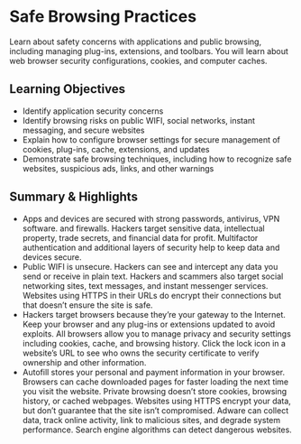 # Safe Browsing Practices

Learn about safety concerns with applications and public browsing, including managing plug-ins, extensions, and toolbars. You will learn about web browser security configurations, cookies, and computer caches.

## Learning Objectives

- Identify application security concerns
- Identify browsing risks on public WIFI, social networks, instant messaging, and secure websites
- Explain how to configure browser settings for secure management of cookies, plug-ins, cache, extensions, and updates
- Demonstrate safe browsing techniques, including how to recognize safe websites, suspicious ads, links, and other warnings

## Summary & Highlights
- Apps and devices are secured with strong passwords, antivirus, VPN software. and firewalls. Hackers target sensitive data, intellectual property, trade secrets, and financial data for profit. Multifactor authentication and additional layers of security help to keep data and devices secure.
- Public WIFI is unsecure. Hackers can see and intercept any data you send or receive in plain text. Hackers and scammers also target social networking sites, text messages, and instant messenger services. Websites using HTTPS in their URLs do encrypt their connections but that doesn’t ensure the site is safe.
- Hackers target browsers because they’re your gateway to the Internet. Keep your browser and any plug-ins or extensions updated to avoid exploits. All browsers allow you to manage privacy and security settings including cookies, cache, and browsing history. Click the lock icon in a website’s URL to see who owns the security certificate to verify ownership and other information.
- Autofill stores your personal and payment information in your browser. Browsers can cache downloaded pages for faster loading the next time you visit the website. Private browsing doesn’t store cookies, browsing history, or cached webpages. Websites using HTTPS encrypt your data, but don’t guarantee that the site isn’t compromised. Adware can collect data, track online activity, link to malicious sites, and degrade system performance. Search engine algorithms can detect dangerous websites. 

